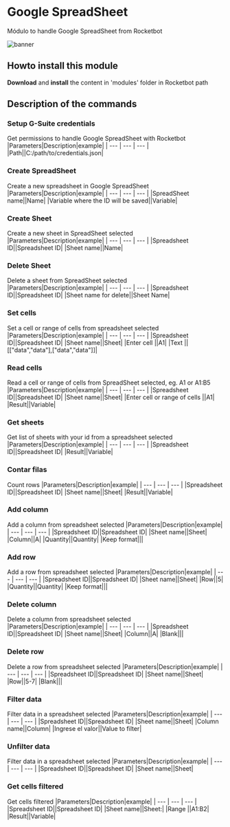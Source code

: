 



# Google SpreadSheet
  
Módulo to handle Google SpreadSheet from Rocketbot  
  
![banner](/docs/imgs/Banner_C:\Users\jmsir\Desktop\RB\Rocketbot\modules\Google-SpreadSheets.png)
## Howto install this module
  
__Download__ and __install__ the content in 'modules' folder in Rocketbot path  



## Description of the commands

### Setup G-Suite credentials
  
Get permissions to handle Google SpreadSheet with Rocketbot
|Parameters|Description|example|
| --- | --- | --- |
|Path||C:/path/to/credentials.json|

### Create SpreadSheet
  
Create a new spreadsheet in Google SpreadSheet
|Parameters|Description|example|
| --- | --- | --- |
|SpreadSheet name||Name|
|Variable where the ID will be saved||Variable|

### Create Sheet
  
Create a new sheet in SpreadSheet selected
|Parameters|Description|example|
| --- | --- | --- |
|Spreadsheet ID||Spreadsheet ID|
|Sheet name||Name|

### Delete Sheet
  
Delete a sheet from SpreadSheet selected
|Parameters|Description|example|
| --- | --- | --- |
|Spreadsheet ID||Spreadsheet ID|
|Sheet name for delete||Sheet Name|

### Set cells
  
Set a cell or range of cells from spreadsheet selected
|Parameters|Description|example|
| --- | --- | --- |
|Spreadsheet ID||Spreadsheet ID|
|Sheet name||Sheet|
|Enter cell ||A1|
|Text ||[["data","data"],["data","data"]]|

### Read cells
  
Read a cell or range of cells from SpreadSheet selected, eg. A1 or A1:B5
|Parameters|Description|example|
| --- | --- | --- |
|Spreadsheet ID||Spreadsheet ID|
|Sheet name||Sheet|
|Enter cell or range of cells ||A1|
|Result||Variable|

### Get sheets
  
Get list of sheets with your id from a spreadsheet selected
|Parameters|Description|example|
| --- | --- | --- |
|Spreadsheet ID||Spreadsheet ID|
|Result||Variable|

### Contar filas
  
Count rows
|Parameters|Description|example|
| --- | --- | --- |
|Spreadsheet ID||Spreadsheet ID|
|Sheet name||Sheet|
|Result||Variable|

### Add column
  
Add a column from spreadsheet selected
|Parameters|Description|example|
| --- | --- | --- |
|Spreadsheet ID||Spreadsheet ID|
|Sheet name||Sheet|
|Column||A|
|Quantity||Quantity|
|Keep format|||

### Add row
  
Add a row from spreadsheet selected
|Parameters|Description|example|
| --- | --- | --- |
|Spreadsheet ID||Spreadsheet ID|
|Sheet name||Sheet|
|Row||5|
|Quantity||Quantity|
|Keep format|||

### Delete column
  
Delete a column from spreadsheet selected
|Parameters|Description|example|
| --- | --- | --- |
|Spreadsheet ID||Spreadsheet ID|
|Sheet name||Sheet|
|Column||A|
|Blank|||

### Delete row
  
Delete a row from spreadsheet selected
|Parameters|Description|example|
| --- | --- | --- |
|Spreadsheet ID||Spreadsheet ID|
|Sheet name||Sheet|
|Row||5-7|
|Blank|||

### Filter data
  
Filter data in a spreadsheet selected
|Parameters|Description|example|
| --- | --- | --- |
|Spreadsheet ID||Spreadsheet ID|
|Sheet name||Sheet|
|Column name||Column|
|Ingrese el valor||Value to filter|

### Unfilter data
  
Filter data in a spreadsheet selected
|Parameters|Description|example|
| --- | --- | --- |
|Spreadsheet ID||Spreadsheet ID|
|Sheet name||Sheet|

### Get cells filtered
  
Get cells filtered
|Parameters|Description|example|
| --- | --- | --- |
|Spreadsheet ID||Spreadsheet ID|
|Sheet name||Sheet:|
|Range ||A1:B2|
|Result||Variable|
